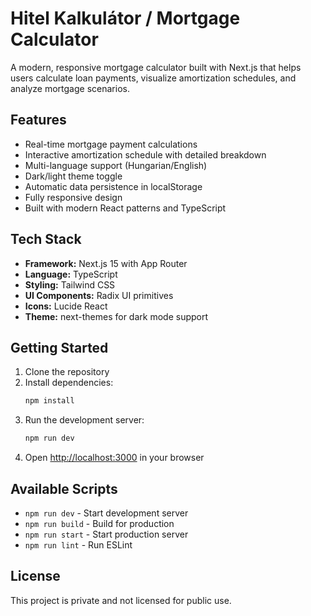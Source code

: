 # Hitel Kalkulátor / Mortgage Calculator

A modern, responsive mortgage calculator built with Next.js that helps users calculate loan payments, visualize amortization schedules, and analyze mortgage scenarios.

## Features

- Real-time mortgage payment calculations
- Interactive amortization schedule with detailed breakdown
- Multi-language support (Hungarian/English)
- Dark/light theme toggle
- Automatic data persistence in localStorage
- Fully responsive design
- Built with modern React patterns and TypeScript

## Tech Stack

- **Framework:** Next.js 15 with App Router
- **Language:** TypeScript
- **Styling:** Tailwind CSS
- **UI Components:** Radix UI primitives
- **Icons:** Lucide React
- **Theme:** next-themes for dark mode support

## Getting Started

1. Clone the repository
2. Install dependencies:
   ```bash
   npm install
   ```
3. Run the development server:
   ```bash
   npm run dev
   ```
4. Open [http://localhost:3000](http://localhost:3000) in your browser

## Available Scripts

- `npm run dev` - Start development server
- `npm run build` - Build for production
- `npm run start` - Start production server
- `npm run lint` - Run ESLint

## License

This project is private and not licensed for public use.

